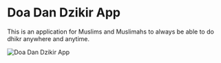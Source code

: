 # Doa Dan Dzikir App
This is an application for Muslims and Muslimahs to always be able to do dhikr anywhere and anytime.

![Doa Dan Dzikir App](https://github.com/dilahkhai/Doa-dan-Dzikir-App/assets/110214885/749c683b-075f-478a-8be7-ea5f163c4c2a)



